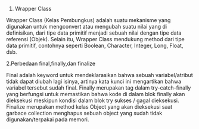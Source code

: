 1. Wrapper Class
  
  Wrapper Class (Kelas Pembungkus) adalah suatu mekanisme yang digunakan untuk mengconvert atau mengubah suatu nilai yang di definisikan, dari tipe data primitif menjadi sebuah nilai dengan tipe data referensi (Objek). Selain itu, Wrapper Class mendukung method dari tipe data primitif, contohnya seperti Boolean, Character, Integer, Long, Float, dsb.

2.Perbedaan final,finally,dan finalize

  Final adalah keyword untuk mendeklarasikan bahwa sebuah variabel/atribut tidak dapat diubah lagi isinya, artinya kata kunci ini mengartikan bahwa variabel tersebut sudah final.
  Finally merupakan tag dalam try-catch-finally yang berfungsi untuk memastikan bahwa kode di dalam blok finally akan dieksekusi meskipun kondisi dalam blok try sukses / gagal dieksekusi.
  Finalize merupakan method kelas Object yang akan dieksekusi saat garbace collection menghapus sebuah object yang sudah tidak digunakan/terpakai pada memori.
